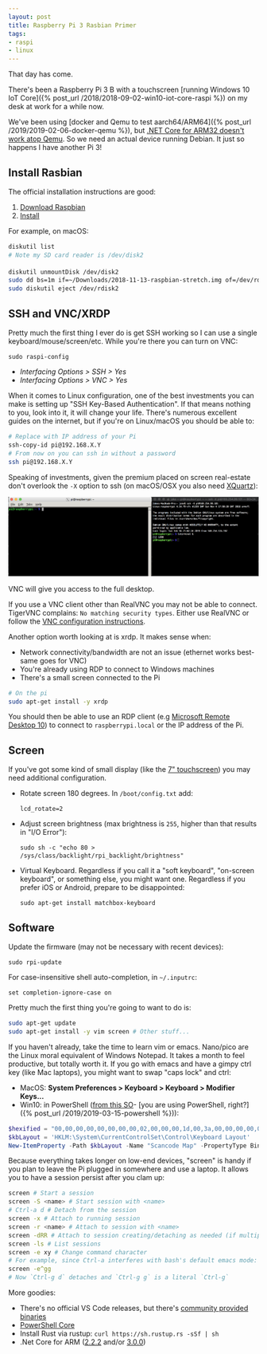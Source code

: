 ```yaml
---
layout: post
title: Raspberry Pi 3 Rasbian Primer
tags:
- raspi
- linux
---
```


That day has come.

There's been a Raspberry Pi 3 B with a touchscreen [running Windows 10 IoT Core]({% post_url /2018/2018-09-02-win10-iot-core-raspi %}) on my desk at work for a while now.

We've been using [docker and Qemu to test aarch64/ARM64]({% post_url /2019/2019-02-06-docker-qemu %}), but [.NET Core for ARM32 doesn't work atop Qemu](https://github.com/dotnet/coreclr/issues/6298).  So we need an actual device running Debian.  It just so happens I have another Pi 3!

## Install Rasbian

The official installation instructions are good:
1. [Download Raspbian](https://www.raspberrypi.org/downloads/)
1. [Install](https://www.raspberrypi.org/documentation/installation/installing-images/README.md)

For example, on macOS:
```bash
diskutil list
# Note my SD card reader is /dev/disk2

diskutil unmountDisk /dev/disk2
sudo dd bs=1m if=~/Downloads/2018-11-13-raspbian-stretch.img of=/dev/rdisk2 conv=sync
sudo diskutil eject /dev/rdisk2
```

## SSH and VNC/XRDP
Pretty much the first thing I ever do is get SSH working so I can use a single keyboard/mouse/screen/etc.  While you're there you can turn on VNC:
```
sudo raspi-config
```

- _Interfacing Options > SSH > Yes_
- _Interfacing Options > VNC > Yes_

When it comes to Linux configuration, one of the best investments you can make is setting up "SSH Key-Based Authentication".  If that means nothing to you, look into it, it will change your life.  There's numerous excellent guides on the internet, but if you're on Linux/macOS you should be able to:
```bash
# Replace with IP address of your Pi
ssh-copy-id pi@192.168.X.Y
# From now on you can ssh in without a password
ssh pi@192.168.X.Y
```

Speaking of investments, given the premium placed on screen real-estate don't overlook the `-X` option to ssh (on macOS/OSX you also need [XQuartz](https://www.xquartz.org/)):  

![](/assets/ssh_x_pi.png)

VNC will give you access to the full desktop.

If you use a VNC client other than RealVNC you may not be able to connect.  TigerVNC complains: `No matching security types`.  Either use RealVNC or follow the [VNC configuration instructions](https://www.raspberrypi.org/documentation/remote-access/vnc/).

Another option worth looking at is xrdp.  It makes sense when:
- Network connectivity/bandwidth are not an issue (ethernet works best- same goes for VNC)
- You're already using RDP to connect to Windows machines
- There's a small screen connected to the Pi

```bash
# On the pi
sudo apt-get install -y xrdp
```

You should then be able to use an RDP client (e.g [Microsoft Remote Desktop 10](https://itunes.apple.com/us/app/microsoft-remote-desktop-10/id1295203466)) to connect to `raspberrypi.local` or the IP address of the Pi.

## Screen

If you've got some kind of small display (like the [7" touchscreen](https://www.raspberrypi.org/products/raspberry-pi-touch-display/)) you may need additional configuration.

- Rotate screen 180 degrees.  In `/boot/config.txt` add:
    ```
    lcd_rotate=2
    ```
- Adjust screen brightness (max brightness is `255`, higher than that results in "I/O Error"):
    ```
    sudo sh -c "echo 80 > /sys/class/backlight/rpi_backlight/brightness"
    ```
- Virtual Keyboard.  Regardless if you call it a "soft keyboard", "on-screen keyboard", or something else, you might want one.  Regardless if you prefer iOS or Android, prepare to be disappointed:
    ```
    sudo apt-get install matchbox-keyboard
    ```

## Software

Update the firmware (may not be necessary with recent devices):
```
sudo rpi-update
```

For case-insensitive shell auto-completion, in `~/.inputrc`:
```
set completion-ignore-case on
```

Pretty much the first thing you're going to want to do is:
```bash
sudo apt-get update
sudo apt-get install -y vim screen # Other stuff...
```

If you haven't already, take the time to learn vim or emacs.  Nano/pico are the Linux moral equivalent of Windows Notepad.  It takes a month to feel productive, but totally worth it.  If you go with emacs and have a gimpy ctrl key (like Mac laptops), you might want to swap "caps lock" and ctrl:
- MacOS: __System Preferences > Keyboard > Keyboard > Modifier Keys...__
- Win10: in PowerShell ([from this SO](https://superuser.com/questions/949385/map-capslock-to-control-in-windows-10)- [you are using PowerShell, right?]({% post_url /2019/2019-03-15-powershell %})):
```powershell
$hexified = "00,00,00,00,00,00,00,00,02,00,00,00,1d,00,3a,00,00,00,00,00".Split(',') | % { "0x$_"}
$kbLayout = 'HKLM:\System\CurrentControlSet\Control\Keyboard Layout'
New-ItemProperty -Path $kbLayout -Name "Scancode Map" -PropertyType Binary -Value ([byte[]]$hexified)
```

Because everything takes longer on low-end devices, "screen" is handy if you plan to leave the Pi plugged in somewhere and use a laptop.  It allows you to have a session persist after you clam up:
```bash
screen # Start a session
screen -S <name> # Start session with <name>
# Ctrl-a d # Detach from the session
screen -x # Attach to running session
screen -r <name> # Attach to session with <name>
screen -dRR # Attach to session creating/detaching as needed (if multiple use first)
screen -ls # List sessions
screen -e xy # Change command character
# For example, since Ctrl-a interferes with bash's default emacs mode:
screen -e^gg
# Now `Ctrl-g d` detaches and `Ctrl-g g` is a literal `Ctrl-g`
```

More goodies:  
- There's no official VS Code releases, but there's [community provided binaries](https://github.com/headmelted/codebuilds/releases)
- [PowerShell Core](https://docs.microsoft.com/en-us/powershell/scripting/install/installing-powershell-core-on-linux?view=powershell-6#raspbian)
- Install Rust via rustup: `curl https://sh.rustup.rs -sSf | sh`
- .Net Core for ARM ([2.2.2](https://github.com/dotnet/core/blob/master/release-notes/2.2/2.2.2/2.2.2-download.md) and/or [3.0.0](https://github.com/dotnet/core/blob/master/release-notes/3.0/preview/3.0.0-preview3-download.md))
